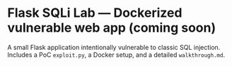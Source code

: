# Flask SQLi Lab — Dockerized vulnerable web app (coming soon)

A small Flask application intentionally vulnerable to classic SQL injection. Includes a PoC `exploit.py`, a Docker setup, and a detailed `walkthrough.md`.
